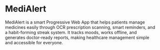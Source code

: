 # MediAlert
MediAlert is a smart Progressive Web App that helps patients manage medicines easily through OCR prescription scanning, smart reminders, and a habit-forming streak system. It tracks moods, works offline, and generates doctor-ready reports, making healthcare management simple and accessible for everyone.
